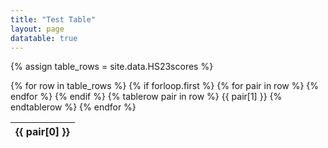 ```yaml
---
title: "Test Table"
layout: page
datatable: true
---
```


 {% assign table_rows = site.data.HS23scores %}

  <table id="myTable" class="display">
      {% for row in table_rows %}
          {% if forloop.first %}
              <thead>
              <tr>
                  {% for pair in row %}
                      <th>
                          {{ pair[0] }}
                      </th>
                  {% endfor %}
              </tr>
              </thead>
          {% endif %}
          {% tablerow pair in row %}
              {{ pair[1] }}
          {% endtablerow %}
      {% endfor %}
  </table>